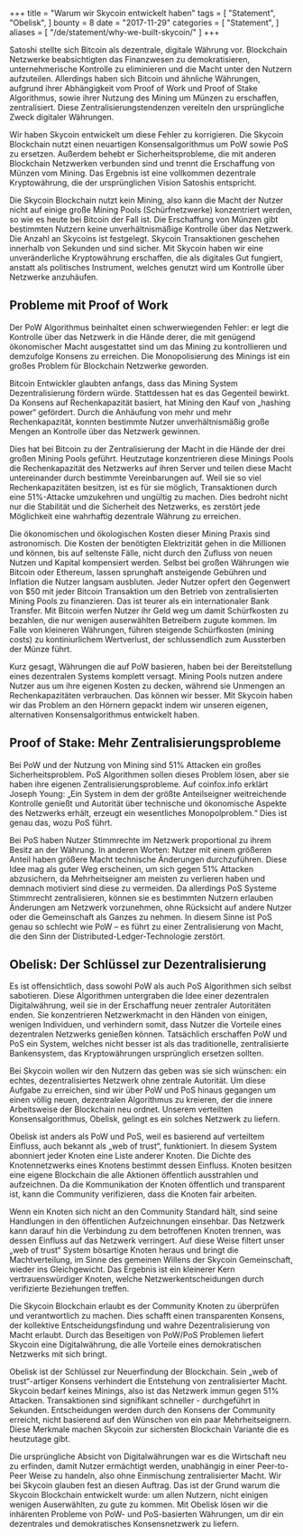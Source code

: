 +++
title = "Warum wir Skycoin entwickelt haben"
tags = [ "Statement", "Obelisk", ]
bounty = 8
date = "2017-11-29"
categories = [ "Statement", ]
aliases = [
	"/de/statement/why-we-built-skycoin/"
]
+++

Satoshi stellte sich Bitcoin als dezentrale, digitale Währung vor. Blockchain Netzwerke beabsichtigten das Finanzwesen zu demokratisieren, unternehmerische Kontrolle zu eliminieren und die Macht unter den Nutzern aufzuteilen. Allerdings haben sich Bitcoin und ähnliche Währungen, aufgrund ihrer Abhängigkeit vom Proof of Work und Proof of Stake Algorithmus, sowie ihrer Nutzung des Mining um Münzen zu erschaffen, zentralisiert. Diese Zentralisierungstendenzen vereiteln den ursprüngliche Zweck digitaler Währungen.

Wir haben Skycoin entwickelt um diese Fehler zu korrigieren. Die Skycoin Blockchain nutzt einen neuartigen Konsensalgorithmus um PoW sowie PoS zu ersetzen. Außerdem behebt er Sicherheitsprobleme, die mit anderen Blockchain Netzwerken verbunden sind und trennt die Erschaffung von Münzen vom Mining. Das Ergebnis ist eine vollkommen dezentrale Kryptowährung, die der ursprünglichen Vision Satoshis entspricht.

Die Skycoin Blockchain nutzt kein Mining, also kann die Macht der Nutzer nicht auf einige große Mining Pools (Schürfnetzwerke) konzentriert werden, so wie es heute bei Bitcoin der Fall ist. Die Erschaffung von Münzen gibt bestimmten Nutzern keine unverhältnismäßige Kontrolle über das Netzwerk. Die Anzahl an Skycoins ist festgelegt. Skycoin Transaktionen geschehen innerhalb von Sekunden und sind sicher. Mit Skycoin haben wir eine unveränderliche Kryptowährung erschaffen, die als digitales Gut fungiert, anstatt als politisches Instrument, welches genutzt wird um Kontrolle über Netzwerke anzuhäufen.

## Probleme mit Proof of Work

Der PoW Algorithmus beinhaltet einen schwerwiegenden Fehler: er legt die Kontrolle über das Netzwerk in die Hände derer, die mit genügend ökonomischer Macht ausgestattet sind um das Mining zu kontrollieren und demzufolge Konsens zu erreichen. Die Monopolisierung des Minings ist ein großes Problem für Blockchain Netzwerke geworden.

Bitcoin Entwickler glaubten anfangs, dass das Mining System Dezentralisierung fördern würde. Stattdessen hat es das Gegenteil bewirkt. Da Konsens auf Rechenkapazität basiert, hat Mining den Kauf von „hashing power“ gefördert. Durch die Anhäufung von mehr und mehr Rechenkapazität, konnten bestimmte Nutzer unverhältnismäßig große Mengen an Kontrolle über das Netzwerk gewinnen.

Dies hat bei Bitcoin zu der Zentralisierung der Macht in die Hände der drei großen Mining Pools geführt. Heutzutage konzentrieren diese Minings Pools die Rechenkapazität des Netzwerks auf ihren Server und teilen diese Macht untereinander durch bestimmte Vereinbarungen auf. Weil sie so viel Rechenkapazitäten besitzen, ist es für sie möglich, Transaktionen durch eine 51%-Attacke umzukehren und ungültig zu machen. Dies bedroht nicht nur die Stabilität und die Sicherheit des Netzwerks, es zerstört jede Möglichkeit eine wahrhaftig dezentrale Währung zu erreichen.

Die ökonomischen und ökologischen Kosten dieser Mining Praxis sind astronomisch. Die Kosten der benötigten Elektrizität gehen in die Millionen und können, bis auf seltenste Fälle, nicht durch den Zufluss von neuen Nutzen und Kapital kompensiert werden. Selbst bei großen Währungen wie Bitcoin oder Ethereum, lassen sprunghaft ansteigende Gebühren und Inflation die Nutzer langsam ausbluten.
Jeder Nutzer opfert den Gegenwert von $50 mit jeder Bitcoin Transaktion um den Betrieb von zentralisierten Mining Pools zu finanzieren. Das ist teurer als ein internationaler Bank Transfer. Mit Bitcoin werfen Nutzer ihr Geld weg um damit Schürfkosten zu bezahlen, die nur wenigen auserwählten Betreibern zugute kommen. Im Falle von kleineren Währungen, führen steigende Schürfkosten (mining costs) zu kontiniurlichem Wertverlust, der schlussendlich zum Aussterben der Münze führt.

Kurz gesagt, Währungen die auf PoW basieren, haben bei der Bereitstellung eines dezentralen Systems komplett versagt. Mining Pools nutzen andere Nutzer aus um ihre eigenen Kosten zu decken, während sie Unmengen an Rechenkapazitäten verbrauchen. Das können wir besser. Mit Skycoin haben wir das Problem an den Hörnern gepackt indem wir unseren eigenen, alternativen Konsensalgorithmus entwickelt haben.

## Proof of Stake: Mehr Zentralisierungsprobleme

Bei PoW und der Nutzung von Mining sind 51% Attacken ein großes Sicherheitsproblem. PoS Algorithmen sollen dieses Problem lösen, aber sie haben ihre eigenen Zentralisierungsprobleme. Auf coinfox.info erklärt Joseph Young: „Ein System in dem der größte Anteilseigner weitreichende Kontrolle genießt und Autorität über technische und ökonomische Aspekte des Netzwerks erhält, erzeugt ein wesentliches Monopolproblem.“ Dies ist genau das, wozu PoS führt.

Bei PoS haben Nutzer Stimmrechte im Netzwerk proportional zu ihrem Besitz an der Währung. In anderen Worten: Nutzer mit einem größeren Anteil haben größere Macht technische Änderungen durchzuführen. Diese Idee mag als guter Weg erscheinen, um sich gegen 51% Attacken abzusichern, da Mehrheitseigner am meisten zu verlieren haben und demnach motiviert sind diese zu vermeiden. Da allerdings PoS Systeme Stimmrecht zentralisieren, können sie es bestimmten Nutzern erlauben Änderungen am Netzwerk vorzunehmen, ohne Rücksicht auf andere Nutzer oder die Gemeinschaft als Ganzes zu nehmen. In diesem Sinne ist PoS genau so schlecht wie PoW – es führt zu einer Zentralisierung von Macht, die den Sinn der Distributed-Ledger-Technologie zerstört.

## Obelisk: Der Schlüssel zur Dezentralisierung

Es ist offensichtlich, dass sowohl PoW als auch PoS Algorithmen sich selbst sabotieren. Diese Algorithmen untergraben die Idee einer dezentralen Digitalwährung, weil sie in der Erschaffung neuer zentraler Autoritäten enden. Sie konzentrieren Netzwerkmacht in den Händen von einigen, wenigen Individuen, und verhindern somit, dass Nutzer die Vorteile eines dezentralen Netzwerks genießen können. Tatsächlich erschaffen PoW und PoS ein System, welches nicht besser ist als das traditionelle, zentralisierte Bankensystem, das Kryptowährungen ursprünglich ersetzen sollten.

Bei Skycoin wollen wir den Nutzern das geben was sie sich wünschen: ein echtes, dezentralisiertes Netzwerk ohne zentrale Autorität. Um diese Aufgabe zu erreichen, sind wir über PoW und PoS hinaus gegangen um einen völlig neuen, dezentralen Algorithmus zu kreieren, der die innere Arbeitsweise der Blockchain neu ordnet. Unserem verteilten Konsensalgorithmus, Obelisk, gelingt es ein solches Netzwerk zu liefern.

Obelisk ist anders als PoW und PoS, weil es basierend auf verteiltem Einfluss, auch bekannt als „web of trust“, funktioniert. In diesem System abonniert jeder Knoten eine Liste anderer Knoten. Die Dichte des Knotennetzwerks eines Knotens bestimmt dessen Einfluss. Knoten besitzen eine eigene Blockchain die alle Aktionen öffentlich ausstrahlen und aufzeichnen. Da die Kommunikation der Knoten öffentlich und transparent ist, kann die Community verifizieren, dass die Knoten fair arbeiten.

Wenn ein Knoten sich nicht an den Community Standard hält, sind seine Handlungen in den öffentlichen Aufzeichnungen einsehbar. Das Netzwerk kann darauf hin die Verbindung zu dem betroffenen Knoten trennen, was dessen Einfluss auf das Netzwerk verringert. Auf diese Weise filtert unser „web of trust“ System bösartige Knoten heraus und bringt die Machtverteilung, im Sinne des gemeinen Willens der Skycoin Gemeinschaft, wieder ins Gleichgewicht. Das Ergebnis ist ein kleinerer Kern vertrauenswürdiger Knoten, welche Netzwerkentscheidungen durch verifizierte Beziehungen treffen.

Die Skycoin Blockchain erlaubt es der Community Knoten zu überprüfen und verantwortlich zu machen. Dies schafft einen transparenten Konsens, der kollektive Entscheidungsfindung und wahre Dezentralisierung von Macht erlaubt. Durch das Beseitigen von PoW/PoS Problemen liefert Skycoin eine Digitalwährung, die alle Vorteile eines demokratischen Netzwerks mit sich bringt.

Obelisk ist der Schlüssel zur Neuerfindung der Blockchain. Sein „web of trust“-artiger Konsens verhindert die Entstehung von zentralisierter Macht. Skycoin bedarf keines Minings, also ist das Netzwerk immun gegen 51% Attacken. Transaktionen sind signifikant schneller - durchgeführt in Sekunden. Entscheidungen werden durch den Konsens der Community erreicht, nicht basierend auf den Wünschen von ein paar Mehrheitseignern. Diese Merkmale machen Skycoin zur sichersten Blockchain Variante die es heutzutage gibt.

Die ursprüngliche Absicht von Digitalwährungen war es die Wirtschaft neu zu erfinden, damit Nutzer ermächtigt werden, unabhängig in einer Peer-to-Peer Weise zu handeln, also ohne Einmischung zentralisierter Macht. Wir bei Skycoin glauben fest an diesen Auftrag. Das ist der Grund warum die Skycoin Blockchain entwickelt wurde: um allen Nutzern, nicht einigen wenigen Auserwählten, zu gute zu kommen. Mit Obelisk lösen wir die inhärenten Probleme von PoW- und PoS-basierten Währungen, um dir ein dezentrales und demokratisches Konsensnetzwerk zu liefern.
